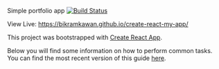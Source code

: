 Simple portfolio app [![Build Status](https://travis-ci.org/{bikramkawan}/{create-react-my-app}.png?branch=master)](https://travis-ci.org/{bikramkawan}/{create-react-my-app})

View Live: https://bikramkawan.github.io/create-react-my-app/ 

This project was bootstrapped with [Create React App](https://github.com/facebookincubator/create-react-app).

Below you will find some information on how to perform common tasks.<br>
You can find the most recent version of this guide [here](https://github.com/facebookincubator/create-react-app/blob/master/packages/react-scripts/template/README.md).
